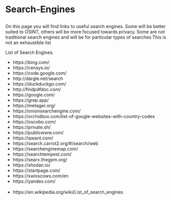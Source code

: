 # <p>Search-Engines</p>
<p>On this page you will find links to useful search engines. Some will be better suited to OSINT, others will be more focused towards privacy. Some are not traditional search engines and will be for particular types of searches.This is not an exhaustible list</p> 
<p>List of Search Engines.</p>
<ul>
  <li>https://bing.com/</li>
  <li>https://censys.io/</li>
  <li>https://code.google.com/</li>
  <li>http://dargle.net/search</li>
  <li>https://duckduckgo.com/</li>
  <li>http://findpdfdoc.com/</li>
  <li>https://google.com/</li>
  <li>https://grep.app/</li>
  <li>https://metager.org/</li>
  <li>https://onionsearchengine.com/</li>
  <li>https://orchidbox.com/list-of-google-websites-with-country-codes</li>
  <li>https://oscobo.com/</li>
  <li>https://private.sh/</li>
  <li>https://publicwww.com/</li>
  <li>https://qwant.com/</li>
  <li>https://search.carrot2.org/#/search/web</li>
  <li>https://searchenginemap.com/</li>
  <li>https://searchtempest.com/</li>
  <li>https://searx.thegpm.org/</li>
  <li>https://shodan.io/</li>
  <li>https://startpage.com/</li>
  <li>https://swisscows.com/en</li>
  <li>https://yandex.com/</li>
  <br>
  <li>https://en.wikipedia.org/wiki/List_of_search_engines</li>
</ul>

